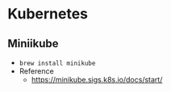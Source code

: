 # Kubernetes

## Miniikube

* `brew install minikube`
*  Reference
   *  https://minikube.sigs.k8s.io/docs/start/
